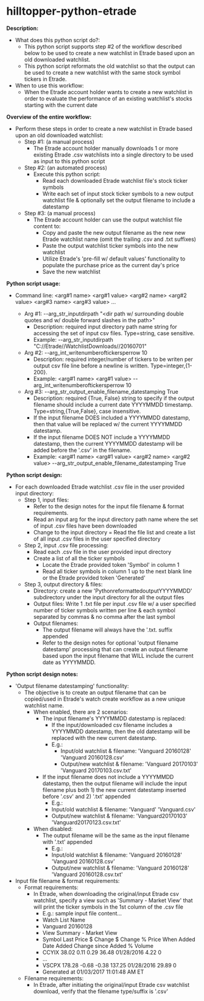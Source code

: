 # hilltopper-python-etrade

**Description:**
- What does this python script do?:
    - This python script supports step #2 of the workflow described below to be used to create a new watchlist in Etrade based upon an old downloaded watchlist.
    - This python script reformats the old watchlist so that the output can be used to create a new watchlist with the same stock symbol tickers in Etrade.
- When to use this workflow:
    - When the Etrade account holder wants to create a new watchlist in order to evaluate the performance of an existing watchlist's stocks starting with the current date

**Overview of the entire workflow:**
- Perform these steps in order to create a new watchlist in Etrade based upon an old downloaded watchlist:
    - Step #1: (a manual process)
        - The Etrade account holder manually downloads 1 or more existing Etrade .csv watchlists into a single directory to be used as input to this python script
    - Step #2: (an automated process)
        - Execute this python script:
            - Read each downloaded Etrade watchlist file's stock ticker symbols
            - Write each set of input stock ticker symbols to a new output watchlist file & optionally set the output filename to include a datestamp
    - Step #3: (a manual process)
        - The Etrade account holder can use the output watchlist file content to:
            - Copy and paste the new output filename as the new new Etrade watchlist name (omit the trailing .csv and .txt suffixes)
            - Paste the output watchlist ticker symbols into the new watchlist
            - Utilize Etrade's 'pre-fill w/ default values' functionality to populate the purchase price as the current day's price
            - Save the new watchlist

**Python script usage:**
- Command line: <this python scriptname> <arg#1 name> <arg#1 value> <arg#2 name> <arg#2 value> <arg#3 name> <arg#3 value> ...
    - Arg #1: --arg_str_inputdirpath "<dir path w/ surrounding double quotes and w/ double forward slashes in the path>"
        - Description: required input directory path name string for accessing the set of input csv files. Type=string, case sensitive.
        - Example:  <this python scriptname> --arg_str_inputdirpath  "C://Etrade//WatchlistDownloads//20160701"
    - Arg #2: --arg_int_writenumberoftickersperrow 10
        - Description: required integer/number of tickers to be writen per output csv file line before a newline is written. Type=integer,{1-200}.
        - Example:  <this python scriptname> <arg#1 name> <arg#1 value> --arg_int_writenumberoftickersperrow 10
    - Arg #3: --arg_str_output_enable_filename_datestamping True
        - Description: required {True, False} string to specify if the output filename should include a current date YYYYMMDD timestamp. Type=string,{True,False}, case insensitive.
        - If the input filename DOES included a YYYYMMDD datestamp, then that value will be replaced w/ the current YYYYMMDD datestamp.
        - If the input filename DOES NOT include a YYYYMMDD datestamp, then the current YYYYMMDD datestamp will be added before the '.csv' in the filename.
        - Example:  <this python scriptname> <arg#1 name> <arg#1 value> <arg#2 name> <arg#2 value> --arg_str_output_enable_filename_datestamping True

**Python script design:**
- For each downloaded Etrade watchlist .csv file in the user provided input directory:
  - Step 1, input files:
    - Refer to the design notes for the input file filename & format requirements.
    - Read an input arg for the input directory path name where the set of input .csv files have been downloaded
    - Change to the input directory
    = Read the file list and create a list of all input .csv files in the user specified directory
  - Step 2, input .csv file processing:
    - Read each .csv file in the user provided input directory
    - Create a list of all the ticker symbols
      - Locate the Etrade provided token 'Symbol' in column 1
      - Read all ticker symbols in column 1 up to the next blank line or the Etrade provided token 'Generated'
  - Step 3, output directory & files:
    - Directory: create a new 'PythonreformattedoutputYYYYMMDD' subdirectory under the input directory for all the output files
    - Output files: Write 1 .txt file per input .csv file w/ a user specified number of ticker symbols written per line & each symbol separated by commas & no comma after the last symbol
    - Output filenames:
       - The output filename will always have the '.txt. suffix appended
       - Refer to the design notes for optional 'output filename datestamp' processing that can create an output filename based upon the input filename that WILL include the current date as YYYYMMDD.

**Python script design notes:**
- 'Output filename datestamping' functionality:
    - The objective is to create an output filename that can be copied/used in Etrade's watch create workflow as a new unique watchlist name.
        - When enabled, there are 2 scenarios:
            - The input filename's YYYYMMDD datestamp is replaced:
                - If the input/downloaded csv filename includes a YYYYMMDD datestamp, then the old datestamp will be replaced with the new current datestamp.
                - E.g.:
                    - Input/old watchlist & filename:   'Vanguard 20160128' 'Vanguard 20160128.csv'
                    - Output/new watchlist & filename:  'Vanguard 20170103' 'Vanguard 20170103.csv.txt'
            - If the input filename does not include a YYYYMMDD datestamp, then the output filename will include the input filename plus both 1) the new current datestamp inserted before '.csv' and 2) '.txt' appended
                - E.g.:
                - Input/old watchlist & filename:  'Vanguard' 'Vanguard.csv'
                - Output/new watchlist & filename: 'Vanguard20170103' 'Vanguard20170123.csv.txt'
        - When disabled:
            - The output filename will be the same as the input filename with '.txt' appended
                - E.g.:
                - Input/old watchlist & filename:  'Vanguard 20160128' 'Vanguard 20160128.csv'
                - Output/new watchlist & filename: 'Vanguard 20160128' 'Vanguard 20160128.csv.txt'
- Input file filename & format requirements:
    - Format requirements:
        - In Etrade, when downloading the original/input Etrade csv watchlist, specify a view such as 'Summary - Market View' that will print the ticker symbols in the 1st column of the .csv file
            - E.g.: sample input file content...
            - Watch List Name
            - Vanguard 20160128
            - View Summary - Market View
            - Symbol    Last Price $    Change $    Change %    Price When Added    Date Added    Change since Added %    Volume
            - CCYIX    38.02    0.11    0.29    36.48     01/28/2016    4.22    0
            - ...
            - VSCPX    178.28    -0.68    -0.38    137.25     01/28/2016    29.89    0
            - Generated at 01/03/2017 11:01:48 AM ET
    - Filename requirements:
        - In Etrade, after initiating the original/input Etrade csv watchlist download, verify that the filename type/suffix is '.csv'
